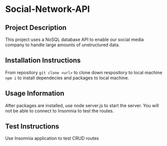 # Social-Network-API

## Project Description

This project uses a NoSQL database API to enable our social media company to handle large amounts of unstructured data.

## Installation Instructions

From repository `git clone <url>` to clone down respository to local machine
`npm i` to install dependecies and packages to local machine.

## Usage Information

After packages are installed, use node server.js to start the server. You will not be able to connect to Insomnia to test the routes. 

## Test Instructions

Use Insomnia application to test CRUD routes

